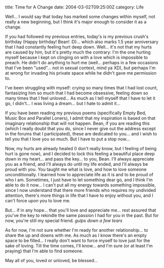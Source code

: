 title: Time for A Change
date: 2004-03-02T09:25:00Z
category: Life

Well… I would say that today has marked some changes within myself, not really a new beginning, but I think it's major enough to consider it as a change.

If you had followed my previous entries, today's is my previous crush's birthday (Happy birthday! Bean! :D)… which also marks 1.5 year anniversary that I had constantly feeling hurt deep down. Well… it's not that my hurts are caused by him, but it's pretty much the contrary: I'm the one hurting myself because I kept on clinging on with a love which is impossible to preach. He didn't do anything to hurt me (well… perhaps in a few occasions that I've been "used"… not in sexual context, mind ya XD), but perhaps I'm at wrong for invading his private space while he didn't gave me permission to.

I've been struggling with myself: crying so many times that I had lost count, fantasizing him so much that I had become obsessive, feeling down so many times that I feel unloved… As much as I tell myself that I have to let it go, I didn't… I was living a dream… but I hate to admit it…

If you have been reading my previous poems (specifically Empty Bed, Music Box and Parallel Loners), I admit that my inspiration is based on that imaginary relationship that will not happen. Bean, if you are reading this (which I really doubt that you do, since I never give out the address except in the forums that I participated), these are dedicated to you… and I wish to tell you that I love you so much. But I have to put a stop now…

Now, my hurts are already healed (I don't really know, but I feeling of being hurt is gone now), and I decided to lock this feeling a beautiful place deep down in my heart… and pass the key… to you, Bean. I'll always appreciate you as a friend, and I'll always do until my life ended, and I'll always be proud with you. You taught me what is love, and how to love someone unconditionally. I learned how to appreciate life as it is and to be proud of who I am. Sometimes, I just have to let something dear go, and I think I'm able to do it now… I can't put all my energy towards something impossible, since I now understand that there more friends who requires my undivided attention, there's more things in life that I have to enjoy without you, and I can't force upon you to love me.

But… if in any hope… that you'll love and appreciate me… rest assured that you've the key to rekindle the same passion I had for you in the past. But for now, you're still my special friend. *gulps down a few tears*

As for now, I'm not sure whether I'm ready for another relationship… to share the up and downs with me. As much as I know there's an empty space to be filled… I really don't want to force myself to love just for the sake of loving. Till the time comes, I'll know… and I'm sure (or at least I'm praying) that I'm able to find someone.

May all of you, loved or unloved, be blessed…

